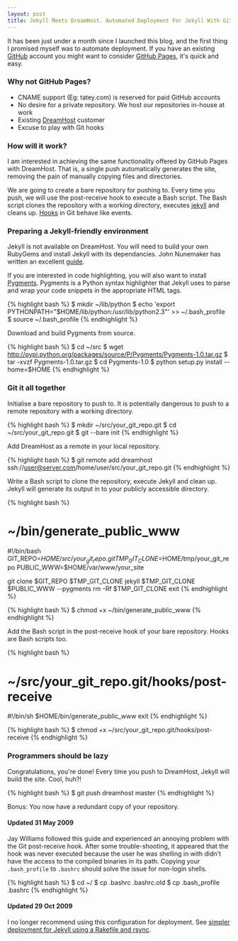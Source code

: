 ```yaml
---
layout: post
title: Jekyll Meets DreamHost. Automated Deployment For Jekyll With Git
---
```


It has been just under a month since I launched this blog, and the first thing I promised myself was to automate deployment. If you have an existing [GitHub](http://github.com) account you might want to consider [GitHub Pages](http://pages.github.com/), it's quick and easy.

### Why not GitHub Pages?

* CNAME support (Eg: tatey.com) is reserved for paid GitHub accounts
* No desire for a private repository. We host our repositories in-house at work
* Existing [DreamHost](http://dreamhost.com) customer
* Excuse to play with Git hooks

### How will it work?

I am interested in achieving the same functionality offered by GitHub Pages with DreamHost. That is, a single push automatically generates the site, removing the pain of manually copying files and directories.

We are going to create a bare repository for pushing to. Every time you push, we will use the post-receive hook to execute a Bash script. The Bash script clones the repository with a working directory, executes [jekyll](http://github.com/mojombo/jekyll/tree/master) and cleans up. [Hooks](http://www.kernel.org/pub/software/scm/git/docs/githooks.html) in Git behave like events.

### Preparing a Jekyll-friendly environment

Jekyll is not available on DreamHost. You will need to build your own RubyGems and install Jekyll with its dependancies. John Nunemaker has written an excellent [guide](http://railstips.org/2008/11/25/rubygems-yours-mine-and-ours).

If you are interested in code highlighting, you will also want to install [Pygments](http://pygments.org/). Pygments is a Python syntax highlighter that Jekyll uses to parse and wrap your code snippets in the appropriate HTML tags.

{% highlight bash %}
$ mkdir ~/lib/python
$ echo 'export PYTHONPATH="$HOME/lib/python:/usr/lib/python2.3"' >> ~/.bash_profile
$ source ~/.bash_profile
{% endhighlight %}

Download and build Pygments from source.

{% highlight bash %}
$ cd ~/src
$ wget http://pypi.python.org/packages/source/P/Pygments/Pygments-1.0.tar.gz
$ tar -xvzf Pygments-1.0.tar.gz
$ cd Pygments-1.0
$ python setup.py install --home=$HOME
{% endhighlight %}

### Git it all together

Initialise a bare repository to push to. It is potentially dangerous to push to a remote repository with a working directory.

{% highlight bash %}
$ mkdir ~/src/your_git_repo.git
$ cd ~/src/your_git_repo.git
$ git --bare init
{% endhighlight %}

Add DreamHost as a remote in your local repository.

{% highlight bash %}
$ git remote add dreamhost ssh://user@server.com/home/user/src/your_git_repo.git
{% endhighlight %}

Write a Bash script to clone the repository, execute Jekyll and clean up. Jekyll will generate its output in to your publicly accessible directory.

{% highlight bash %}
# ~/bin/generate_public_www
#!/bin/bash
GIT_REPO=$HOME/src/your_git_repo.git
TMP_GIT_CLONE=$HOME/tmp/your_git_repo
PUBLIC_WWW=$HOME/var/www/your_site

git clone $GIT_REPO $TMP_GIT_CLONE
jekyll $TMP_GIT_CLONE $PUBLIC_WWW --pygments
rm -Rf $TMP_GIT_CLONE
exit
{% endhighlight %}

{% highlight bash %}
$ chmod +x ~/bin/generate_public_www
{% endhighlight %}

Add the Bash script in the post-receive hook of your bare repository. Hooks are Bash scripts too.

{% highlight bash %}
# ~/src/your_git_repo.git/hooks/post-receive
#!/bin/sh
$HOME/bin/generate_public_www
exit
{% endhighlight %}

{% highlight bash %}
$ chmod +x ~/src/your_git_repo.git/hooks/post-receive
{% endhighlight %}

### Programmers should be lazy

Congratulations, you're done! Every time you push to DreamHost, Jekyll will build the site. Cool, huh?!

{% highlight bash %}
$ git push dreamhost master
{% endhighlight %}

Bonus: You now have a redundant copy of your repository.

#### Updated 31 May 2009

Jay Williams followed this guide and experienced an annoying problem with the Git post-receive hook. After some trouble-shooting, it appeared that the hook was never executed because the user he was shelling in with didn't have the access to the compiled binaries in its path. Copying your `.bash_profile` to `.bashrc` should solve the issue for non-login shells.

{% highlight bash %}
$ cd ~/
$ cp .bashrc .bashrc.old
$ cp .bash_profile .bashrc
{% endhighlight %}

#### Updated 29 Oct 2009

I no longer recommend using this configuration for deployment. See [simpler deployment for Jekyll using a Rakefile and rsync](/2009/10/29/simpler-deployment-for-jekyll-using-a-rakefile-and-rsync.html).
